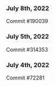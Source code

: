 ### July 8th, 2022

Commit #190039

### July 5th, 2022

Commit #314353


### July 4th, 2022

Commit #72281
